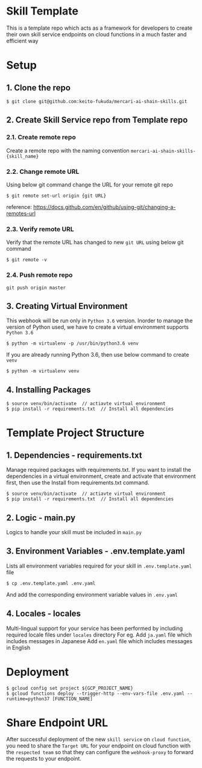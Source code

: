 # Skill Template
This is a template repo which acts as a framework for developers to create their own skill service endpoints on cloud functions in a much faster and efficient way


# Setup
## 1. Clone the repo
```
$ git clone git@github.com:keito-fukuda/mercari-ai-shain-skills.git
```

## 2. Create Skill Service repo from Template repo 
### 2.1. Create remote repo
Create a remote repo with the naming convention `mercari-ai-shain-skills-{skill_name}`

### 2.2. Change remote URL
Using below git command change the URL for your remote git repo
```
$ git remote set-url origin {git URL}
```
reference: https://docs.github.com/en/github/using-git/changing-a-remotes-url

### 2.3. Verify remote URL
Verify that the remote URL has changed to new `git URL` using below git command
```
$ git remote -v
```
### 2.4. Push remote repo
```
git push origin master
```

## 3. Creating Virtual Environment
This webhook will be run only in `Python 3.6` version. Inorder to manage the version of Python used, we have to create a virtual environment supports `Python 3.6`
```
$ python -m virtualenv -p /usr/bin/python3.6 venv
```
If you are already running Python 3.6, then use below command to create `venv`
```
$ python -m virtualenv venv 
```

## 4. Installing Packages
```
$ source venv/bin/activate  // actiavte virtual environment
$ pip install -r requirements.txt  // Install all dependencies
```


# Template Project Structure
## 1. Dependencies - requirements.txt
Manage required packages with requirements.txt. 
If you want to install the dependencies in a virtual environment, create and activate that environment first, then use the Install from requirements.txt command.
```
$ source venv/bin/activate  // actiavte virtual environment
$ pip install -r requirements.txt  // Install all dependencies
```
## 2. Logic - main.py
Logics to handle your skill must be included in `main.py`

## 3. Environment Variables - .env.template.yaml
Lists all environment variables required for your skill in `.env.template.yaml` file
```
$ cp .env.template.yaml .env.yaml
```
And add the corresponding environment variable values in `.env.yaml`

## 4. Locales - locales
Multi-lingual support for your service has been performed by including required locale files under `locales` directory
For eg.
Add `ja.yaml` file which includes messages in Japanese
Add `en.yaml` file which includes messages in English


# Deployment
```
$ gcloud config set project ${GCP_PROJECT_NAME}
$ gcloud functions deploy --trigger-http --env-vars-file .env.yaml --runtime=python37 [FUNCTION_NAME]
```

# Share Endpoint URL
After successful deployment of the new `skill service` on `cloud function`, you need to share the `Target URL` for your endpoint on cloud function with the `respected team` so that they can configure the `webhook-proxy` to forward the requests to your endpoint.

